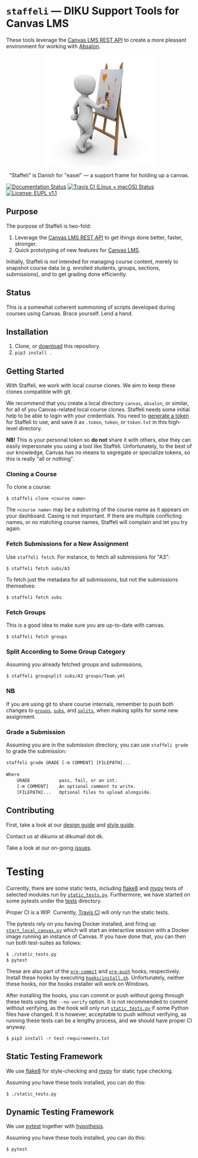 # `staffeli` — DIKU Support Tools for Canvas LMS

These tools leverage the [Canvas LMS REST
API](https://canvas.instructure.com/doc/api/index.html) to create a more
pleasant environment for working with [Absalon](https://absalon.ku.dk/).

<p align="center"><img src ="logo.jpg" width="300" alt="An Easel" title="Image
license: CC0; Source:
https://pixabay.com/en/art-painting-modern-art-mural-1027828/"/></p>

<p align="center">"Staffeli" is Danish for "easel" — a support frame for
holding up a canvas.</p>

[![Documentation Status](https://readthedocs.org/projects/staffeli/badge/)](http://staffeli.readthedocs.io/en/latest/)
[![Travis CI (Linux + macOS) Status](https://travis-ci.org/DIKU-EDU/staffeli.svg)](https://travis-ci.org/DIKU-EDU/staffeli)
[![License: EUPL v1.1](https://img.shields.io/badge/license-EUPL%20v1.1-blue.svg)](https://github.com/DIKU-EDU/Staffeli/blob/master/LICENSE.md)

## Purpose

The purpose of Staffeli is two-fold:

1. Leverage the [Canvas LMS REST
API](https://canvas.instructure.com/doc/api/index.html) to get things done
better, faster, stronger.
1. Quick prototyping of new features for [Canvas
LMS](https://www.canvaslms.com/).

Initially, Staffeli is _not_ intended for managing course content, merely to
snapshot course data (e.g. enrolled students, groups, sections, submissions),
_and_ to get grading done efficiently.

## Status

This is a somewhat coherent summoning of scripts developed during courses using
Canvas. Brace yourself. Lend a hand.

## Installation

1. Clone, or
   [download](https://github.com/DIKU-EDU/staffeli/archive/master.zip) this
   repository.
2. `pip3 install .`

## Getting Started

With Staffeli, we work with local course clones. We aim to keep these clones
compatible with git.

We recommend that you create a local directory `canvas`, `absalon`, or similar,
for all of you Canvas-related local course clones. Staffeli needs some initial
help to be able to login with your credentials. You need to [generate a
token](https://guides.instructure.com/m/4214/l/40399-how-do-i-obtain-an-api-access-token-for-an-account)
for Staffeli to use, and save it as `.token`, `token`, or `token.txt` in this
high-level directory.

**NB!** This is your personal token so **do not** share it with others, else
they can easily impersonate you using a tool like Staffeli. Unfortunately, to
the best of our knowledge, Canvas has no means to segregate or specialize
tokens, so this is really "all or nothing".

### Cloning a Course

To clone a course:

```
$ staffeli clone <course name>
```

The `<course name>` may be a substring of the course name as it appears on your
dashboard. Casing is not important. If there are multiple conflicting names, or
no matching course names, Staffeli will complain and let you try again.

### Fetch Submissions for a New Assignment

Use `staffeli fetch`. For instance, to fetch all submissions for "A3":

```
$ staffeli fetch subs/A3
```

To fetch just the metadata for all submissions, but not the submissions
themselves:

```
$ staffeli fetch subs
```

### Fetch Groups

This is a good idea to make sure you are up-to-date with canvas.

```
$ staffeli fetch groups
```

### Split According to Some Group Category

Assuming you already fetched groups and submissions,

```
$ staffeli groupsplit subs/A3 groups/Team.yml
```

### NB

If you are using git to share course internals, remember to push both changes
to [`groups`](groups), [`subs`](subs), and [`splits`](splits), when making
splits for some new assignment.

### Grade a Submission

Assuming you are in the submission directory, you can use `staffeli grade` to
grade the submission:

```
staffeli grade GRADE [-m COMMENT] [FILEPATH]...

Where
    GRADE           pass, fail, or an int.
    [-m COMMENT]    An optional comment to write.
    [FILEPATH]...   Optional files to upload alongside.
```

## Contributing

First, take a look at our [design guide](DESIGN.md) and [style
guide](STYLE.md).

Contact us at dikunix at dikumail dot dk.

Take a look at our on-going [issues](https://github.com/DIKU-EDU/Staffeli/issues).

# Testing

Currently, there are some static tests, including
[flake8](http://flake8.pycqa.org/) and [mypy](http://mypy-lang.org/) tests of
selected modules run by [`static_tests.py`](static_tests.py).  Furthermore, we
have started on some pytests under the [tests](tests) directory.

Proper CI is a WIP. Currently, [Travis
CI](https://travis-ci.org/DIKU-EDU/staffeli) will only run the static tests.

The pytests rely on you having Docker installed, and firing up
[`start_local_canvas.py`](start_local_canvas.py) which will start an
interactive session with a Docker image running an instance of Canvas. If you
have done that, you can then run both test-suites as follows:

```
$ ./static_tests.py
$ pytest
```

These are also part of the [`pre-commit`](hooks/pre-commit) and
[`pre-push`](hooks/pre-push) hooks, respectively. Install these hooks by
executing [`hooks/install.sh`](hooks/install.sh). Unfortunately, neither these
hooks, nor the hooks installer will work on Windows.

After installing the hooks, you can commit or push without going through these
tests using the `--no-verify` option. It is not recommended to commit without
verifying, as the hook will only run [`static_tests.py`](static_tests.py) if
some Python files have changed. It is however, acceptable to push without
verifying, as running these tests can be a lengthy process, and we should have
proper CI anyway.

```
$ pip3 install -r test-requirements.txt
```

## Static Testing Framework

We use [flake8](http://flake8.pycqa.org/) for style-checking and
[mypy](http://mypy-lang.org/) for static type checking.

Assuming you have these tools installed, you can do this:

```
$ ./static_tests.py
```

## Dynamic Testing Framework

We use [pytest](https://docs.pytest.org/) together with
[hypothesis](https://hypothesis.readthedocs.io/).

Assuming you have these tools installed, you can do this:

```
$ pytest
```
